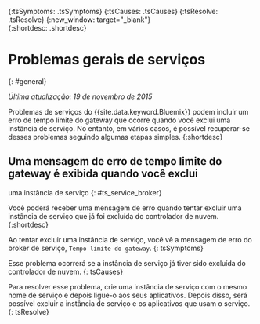 {:tsSymptoms: .tsSymptoms} 
{:tsCauses: .tsCauses} 
{:tsResolve: .tsResolve} 
{:new_window: target="_blank"}  
{:shortdesc: .shortdesc}


# Problemas gerais de serviços
{: #general}

*Última atualização: 19 de novembro de 2015*

Problemas de serviços do {{site.data.keyword.Bluemix}}
podem incluir um erro de tempo limite do gateway que ocorre quando você
exclui uma instância de serviço. No entanto, em vários casos, é possível recuperar-se desses
problemas seguindo algumas etapas simples.
{:shortdesc}

## Uma mensagem de erro de tempo limite do gateway é exibida quando você exclui
uma instância de serviço
{: #ts_service_broker}

Você poderá receber uma mensagem de erro quando tentar excluir
uma instância de serviço que já foi excluída do controlador de nuvem.
{:shortdesc}


Ao tentar excluir uma instância de serviço, você vê a mensagem de erro do broker de serviço, ```Tempo limite do gateway```.
{: tsSymptoms}


Esse problema ocorrerá se
    a instância de serviço já tiver sido excluída do
controlador de nuvem.
{: tsCauses}


Para
    resolver esse problema, crie uma instância de serviço com o mesmo
nome de serviço e depois ligue-o aos seus aplicativos. Depois disso,
será possível excluir a instância de serviço e os aplicativos que usam
    o serviço.   
{: tsResolve}


